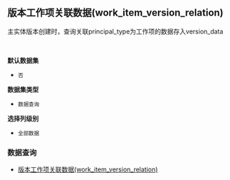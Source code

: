## 版本工作项关联数据(work_item_version_relation) <!-- {docsify-ignore-all} -->

主实体版本创建时，查询关联principal_type为工作项的数据存入version_data

<br>
<p class="panel-title"><b>默认数据集</b></p>

* `否`

<p class="panel-title"><b>数据集类型</b></p>

* `数据查询`

<p class="panel-title"><b>选择列级别</b></p>

* `全部数据`




### 数据查询
  * [版本工作项关联数据(work_item_version_relation)](module/Base/relation/query/work_item_version_relation)

